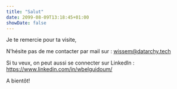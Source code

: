 ```yaml
---
title: "Salut"
date: 2099-08-09T13:18:45+01:00
showDate: false
---
```

Je te remercie pour ta visite,

N'hésite pas de me contacter par mail sur : wissem@datarchy.tech

Si tu veux, on peut aussi se connecter sur LinkedIn : https://www.linkedin.com/in/wbelguidoum/

A bientôt!